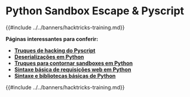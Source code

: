 # Python Sandbox Escape & Pyscript

{{#include ../../banners/hacktricks-training.md}}

**Páginas interessantes para conferir:**

- [**Truques de hacking do Pyscript**](pyscript.md)
- [**Deserializações em Python**](../../pentesting-web/deserialization/README.md)
- [**Truques para contornar sandboxes em Python**](bypass-python-sandboxes/README.md)
- [**Sintaxe básica de requisições web em Python**](web-requests.md)
- [**Sintaxe e bibliotecas básicas de Python**](basic-python.md)

{{#include ../../banners/hacktricks-training.md}}
